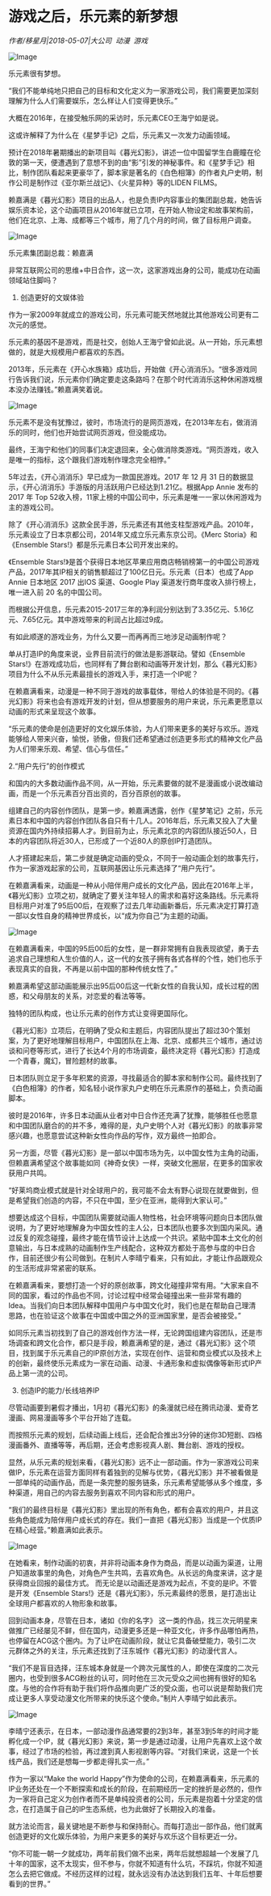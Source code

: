 # 游戏之后，乐元素的新梦想

*作者/移星月|2018-05-07|大公司 
                                                动漫 
                                                游戏*

![Image](http://static.ylzbl.com/uploads/ueditor/php/upload/image/20180508/1525745691662146.jpeg)

乐元素很有梦想。

“我们不能单纯地只把自己的目标和文化定义为一家游戏公司，我们需要更加深刻理解为什么人们需要娱乐，怎么样让人们变得更快乐。”

大概在2016年，在接受触乐网的采访时，乐元素CEO王海宁如是说。

这或许解释了为什么在《星梦手记》之后，乐元素又一次发力动画领域。

预计在2018年暑期播出的新项目叫《暮光幻影》，讲述一位中国留学生白鹿瞳在伦敦的第一天，便遭遇到了意想不到的由“影”引发的神秘事件。和《星梦手记》相比，制作团队看起来更豪华了，脚本家是著名的《白色相簿》的作者丸户史明，制作公司是制作过《亚尔斯兰战记》、《火星异种》等的LIDEN FILMS。

赖嘉满是《暮光幻影》项目的出品人，也是负责IP内容事业的集团副总裁，她告诉娱乐资本论，这个动画项目从2016年就已立项，在开始人物设定和故事架构前，他们在北京、上海、成都等三个城市，用了几个月的时间，做了目标用户调查。

![Image](http://p3.pstatp.com/large/pgc-image/15257423170300f85d479bc)

乐元素集团副总裁：赖嘉满

非常互联网公司的思维+中日合作，这一次，这家游戏出身的公司，能成功在动画领域站住脚吗？

1. 创造更好的文娱体验

作为一家2009年就成立的游戏公司，乐元素可能天然地就比其他游戏公司更有二次元的感觉。

乐元素的基因不是游戏，而是社交，创始人王海宁曾如此说。从一开始，乐元素想做的，就是大规模用户都喜欢的东西。

2013年，乐元素在《开心水族箱》成功后，开始做《开心消消乐》。“很多游戏同行告诉我们说，乐元素你们确定要走这条路吗？在那个时代消消乐这种休闲游戏根本没办法赚钱。”赖嘉满笑着说。

![Image](http://p1.pstatp.com/large/pgc-image/15257423170864de4a21fb8)

乐元素不是没有犹豫过，彼时，市场流行的是网页游戏，在2013年左右，做消消乐的同时，他们也开始尝试网页游戏，但没能成功。

最终，王海宁和他们的同事们决定退回来，全心做消除类游戏。“网页游戏，收入是唯一的指标，这个跟我们游戏制作理念完全相悖。”

5年过去，《开心消消乐》早已成为一款国民游戏。2017 年 12 月 31 日的数据显示，《开心消消乐》手游版的月活跃用户已经达到1.21亿。根据App Annie 发布的2017 年 Top 52收入榜，11家上榜的中国公司中，乐元素是唯一一家以休闲游戏为主的游戏公司。

除了《开心消消乐》这款全民手游，乐元素还有其他支柱型游戏产品。2010年，乐元素设立了日本京都公司，2014年又成立乐元素东京公司。《Merc Storia》和《Ensemble Stars!》都是乐元素日本公司开发出来的。

《Ensemble Stars!》是首个获得日本地区苹果应用商店畅销榜第一的中国公司游戏产品，2017年其IP相关的销售额超过了100亿日元。乐元素（日本）也成了App Annie 日本地区 2017 出IOS 渠道、Google Play 渠道发行商年度收入排行榜上，唯一进入前 20 名的中国公司。

而根据公开信息，乐元素2015-2017三年的净利润分别达到了3.35亿元、5.16亿元、7.65亿元。其中游戏带来的利润占比超过9成。

有如此顺遂的游戏业务，为什么又要一而再再而三地涉足动画制作呢？

单从打造IP的角度来说，业界目前流行的做法是影游联动。譬如《Ensemble Stars!》在游戏成功后，也同样有了舞台剧和动画等开发计划，那么《暮光幻影》项目为什么不从乐元素最擅长的游戏入手，来打造一个IP呢？

在赖嘉满看来，动漫是一种不同于游戏的故事载体，带给人的体验是不同的。《暮光幻影》将来也会有游戏开发的计划，但从想要服务的用户来说，乐元素更愿意以动画的形式来呈现这个故事。

“乐元素的使命是创造更好的文化娱乐体验，为人们带来更多的美好与欢乐。游戏能够给人带来兴奋，愉悦，骄傲，但我们还希望通过创造更多形式的精神文化产品为人们带来乐观、希望、信心与信任。”

2.“用户先行”的创作模式

和国内的大多数动画作品不同，从一开始，乐元素要做的就不是漫画或小说改编动画，而是一个乐元素百分百出资的，百分百原创的故事。

组建自己的内容创作团队，是第一步。赖嘉满透露，创作《星梦笔记》之前，乐元素日本和中国的内容创作团队各自只有十几人。2016年后，乐元素又投入了大量资源在国内外持续招募人才。到目前为止，乐元素北京的内容团队接近50人，日本的内容团队将近30人，已形成了一个近80人的原创IP打造团队。

人才搭建起来后，第二步就是确定动画的受众，不同于一般动画企划的故事先行，作为一家游戏起家的公司，互联网基因让乐元素选择了“用户先行”。

在赖嘉满看来，动画是一种从小陪伴用户成长的文化产品，因此在2016年上半，《暮光幻影》立项之初，就确定了要关注年轻人的需求和喜好这条路线。乐元素将目标用户对准了95后00后，在观察了过去几年动画新番后，乐元素决定打算打造一部以女性自身的精神世界成长，以“成为你自己”为主题的动画。

![Image](http://p3.pstatp.com/large/pgc-image/152574231693193b6fe13b0)

在赖嘉满看来，中国的95后00后的女性，是一群非常拥有自我表现欲望，勇于去追求自己理想和人生价值的人，这一代的女孩子拥有各式各样的个性，她们也乐于表现真实的自我，不再是以前中国的那种传统女性了。”

赖嘉满希望这部动画能展示出95后00后这一代新女性的自我认知，成长过程的困惑，和父母朋友的关系，对恋爱的看法等等。

独特的团队构成，也让乐元素的创作方式让变得更国际化。

《暮光幻影》立项后，在明确了受众和主题后，内容团队提出了超过30个策划案，为了更好地理解目标用户，中国团队在上海、北京、成都共三个城市，通过访谈和问卷等形式，进行了长达4个月的市场调查，最终决定将《暮光幻影》打造成一个青春，魔幻，冒险题材的故事。

日本团队则立足于多年积累的资源，寻找最适合的脚本家和制作公司。最终找到了《白色相簿》的作者，知名轻小说作家丸户史明在乐元素原作的基础上，负责动画脚本。

彼时是2016年，许多日本动画从业者对中日合作还充满了犹豫，能够胜任也愿意和中国团队磨合的的并不多，难得的是，丸户史明个人对《暮光幻影》的故事非常感兴趣，也愿意尝试这种新女性向作品的写作，双方最终一拍即合。

另一方面，尽管《暮光幻影》是一部以中国市场为先，以中国女性为主角的动画，但赖嘉满希望这个故事能如同《神奇女侠》一样，突破文化圈层，在更多的国家收获用户共鸣。

“好莱坞商业模式就是针对全球用户的，我可能不会太有野心说现在就要做到，但是希望我们创造的内容，不只在中国，至少在亚洲，能得到大家认可。”

想要达成这个目标，中国团队需要就动画人物性格，社会环境等问题向日本团队做说明，为了更好地理解身为中国女性的主人公，日本团队也要多次到国内采风。通过反复的观念碰撞，最终才能在情节设计上达成一个共识。紧贴中国本土文化的创意输出，与日本成熟的动画制作生产线配合，这种双方都处于高参与度的中日合作，目前还很少有公司做到。在制片人李晴宁看来，只有如此，才能让作品跟观众的生活形成非常紧密的联系。

在赖嘉满看来，要想打造一个好的原创故事，跨文化碰撞非常有用。“大家来自不同的国家，看过的作品也不同，讨论过程中经常会碰撞出来一些非常有趣的Idea。当我们向日本团队解释中国用户与中国文化时，我们也是在帮助自己理清思路，也在验证这个故事在中国或中国之外的亚洲国家里，是否会被接受。”

如同乐元素当初找到了自己的游戏创作方法一样，无论跨国组建内容团队，还是市场调查和跨文化合作，都只是手段，赖嘉满希望的是，通过《暮光幻影》这个项目，找到属于乐元素自己的IP原创方法，实现在创作、运营和商业模式以及技术上的创新，最终使乐元素成为一家在动画、动漫、卡通形象和虚拟偶像等新形式IP产品上第一流的公司。

3. 创造IP的能力/长线培养IP

尽管动画要到暑假才播出，1月初《暮光幻影》的条漫就已经在腾讯动漫、爱奇艺漫画、网易漫画等多个平台开始了连载。

而按照乐元素的规划，后续动画上线后，还会配合推出3分钟的迷你3D短剧、四格漫画番外、直播等等，再后期，还会考虑影视真人剧、舞台剧、游戏的授权。

显然，从乐元素的规划来看，《暮光幻影》远不止一部动画。作为一家游戏公司来做IP，乐元素在运营方面同样有着独到的见解与优势，《暮光幻影》并不被看做是一部单纯的动画作品，而是一条完整的服务链条，乐元素希望能够从多个维度，多种渠道，用自己的内容去服务到喜欢不同内容和形式的用户。

“我们的最终目标是《暮光幻影》里出现的所有角色，都有会喜欢的用户，并且这些角色能成为陪伴用户成长式的存在。我们一直把《暮光幻影》当成是一个优质IP在精心经营。”赖嘉满如此表示。

![Image](http://p3.pstatp.com/large/pgc-image/1525742317402980349138b)

在她看来，制作动画的初衷，并非将动画本身作为商品，而是以动画为渠道，让用户知道故事里的角色，对角色产生共鸣，去喜欢角色。从长远的角度来讲，这才是获得商业回报的最佳方式。 而无论是以动画还是游戏为起点，不变的是IP。不管是开发《Ensemble Stars!》还是《暮光幻影》，乐元素最终的愿景，是打造出让全球用户都喜欢的人物形象和故事。

回到动画本身，尽管在日本，诸如《你的名字》 这一类的作品，找三次元明星来做推广已经屡见不鲜，但在国内，动漫更多还是一种亚文化，许多作品哪怕再热，也停留在ACG这个圈内。为了让IP在动画阶段，就让它具备破壁能力，吸引二次元群体之外的关注，乐元素还找到了汪东城作《暮光幻影》的动漫代言人。

“我们不是盲目选择，汪东城本身就是一个跨次元属性的人，即使在深度的二次元圈内，也受到很多ACG粉丝的认可，同时他在三次元受众之间也拥有很好的知名度。与他的合作将有助于我们将作品推向更广泛的受众面，也可以说是帮助我们完成让更多人享受动漫文化所带来的快乐这个使命。”制片人李晴宁如此表示。

![Image](http://p3.pstatp.com/large/pgc-image/15257423174022dc751ee7a)

李晴宁还表示，在日本，一部动漫作品通常要的2到3年，甚至3到5年的时间才能孵化成一个IP，就《暮光幻影》来说，第一步是通过动漫，让用户先喜欢上这个故事，经过了市场的检验，再过渡到真人影视剧等内容。“对我们来说，这是一个长线产品，我们还是想每一步都走得扎实一点。”

作为一家以“Make the world Happy”作为使命的公司，在赖嘉满看来，乐元素的IP业务还处在一个不断探索和成长的阶段，在前期经历一定的挫折是必然的，但作为一家将自己定义为创作者而不是单纯投资者的公司，乐元素是抱着十分坚定的信念，在打造属于自己的IP生态系统，也为此做好了长期投入的准备。

就方法论而言，最关键地是不断参与和保持耐心。而每打造出一部作品，他们就离创造更好的文化娱乐体验，为用户来更多的美好与欢乐这个目标更近一分。

“你不可能一朝一夕就成功，两年前我们做不出来，两年后就想超越一个发展了几十年的国家，这不太现实，但不参与，你就不知道有什么坑，不踩坑，你就不知道怎么去把它做成。不经历这样的过程，就永远没有办法达到我们五年、十年后想要看到的世界。”

